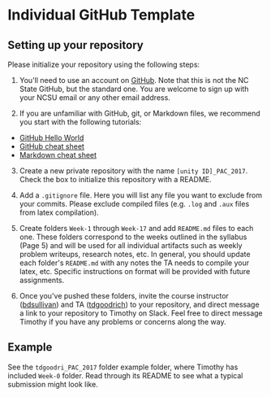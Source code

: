 # Individual GitHub Template

## Setting up your repository

Please initialize your repository using the following steps:

1. You'll need to use an account on [GitHub](https://github.com/). Note that this is not the NC State GitHub, but the standard one. You are welcome to sign up with your NCSU email or any other email address.

2. If you are unfamiliar with GitHub, git, or Markdown files, we recommend you start with the following tutorials:
 - [GitHub Hello World](https://guides.github.com/activities/hello-world/)
 - [GitHub cheat sheet](https://education.github.com/git-cheat-sheet-education.pdf)
 - [Markdown cheat sheet](https://github.com/adam-p/markdown-here/wiki/Markdown-Cheatsheet)

3. Create a new private repository with the name `[unity ID]_PAC_2017`. Check the box to initialize this repository with a README.

4. Add a `.gitignore` file. Here you will list any file you want to exclude from your commits. Please exclude compiled files (e.g. `.log` and `.aux` files from latex compilation).

5. Create folders `Week-1` through `Week-17` and add `README.md` files to each one. These folders correspond to the weeks outlined in the syllabus (Page 5) and will be used for all individual artifacts such as weekly problem writeups, research notes, etc. In general, you should update each folder's `README.md` with any notes the TA needs to compile your latex, etc. Specific instructions on format will be provided with future assignments.

6. Once you've pushed these folders, invite the course instructor ([bdsullivan](https://github.com/bdsullivan/)) and TA ([tdgoodrich](https://github.com/tdgoodrich)) to your repository, and direct message a link to your repository to Timothy on Slack. Feel free to direct message Timothy if you have any problems or concerns along the way.

## Example

See the `tdgoodri_PAC_2017` folder example folder, where Timothy has included `Week-0` folder. Read through its README to see what a typical submission might look like. 
